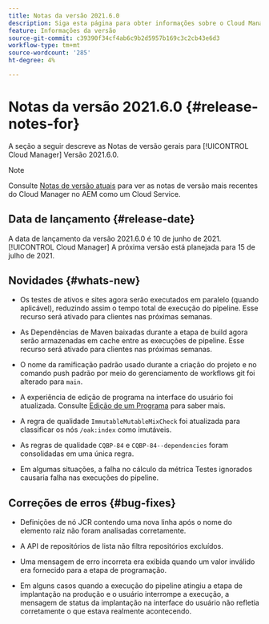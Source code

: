 ```yaml
---
title: Notas da versão 2021.6.0
description: Siga esta página para obter informações sobre o Cloud Manager Versão 2021.6.0
feature: Informações da versão
source-git-commit: c39390f34cf4ab6c9b2d5957b169c3c2cb43e6d3
workflow-type: tm+mt
source-wordcount: '285'
ht-degree: 4%

---
```


# Notas da versão 2021.6.0 {#release-notes-for}

A seção a seguir descreve as Notas de versão gerais para [!UICONTROL Cloud Manager] Versão 2021.6.0.

>[!NOTE]
>Consulte [Notas de versão atuais](https://experienceleague.adobe.com/docs/experience-manager-cloud-service/onboarding/getting-access/release-notes-cloud-manager/release-notes-cm-current.html?lang=en#getting-access) para ver as notas de versão mais recentes do Cloud Manager no AEM como um Cloud Service.

## Data de lançamento {#release-date}

A data de lançamento da versão 2021.6.0 é 10 de junho de 2021.
[!UICONTROL Cloud Manager]
A próxima versão está planejada para 15 de julho de 2021.

## Novidades {#whats-new}

* Os testes de ativos e sites agora serão executados em paralelo (quando aplicável), reduzindo assim o tempo total de execução do pipeline. Esse recurso será ativado para clientes nas próximas semanas.

* As Dependências de Maven baixadas durante a etapa de build agora serão armazenadas em cache entre as execuções de pipeline. Esse recurso será ativado para clientes nas próximas semanas.

* O nome da ramificação padrão usado durante a criação do projeto e no comando push padrão por meio do gerenciamento de workflows git foi alterado para `main`.

* A experiência de edição de programa na interface do usuário foi atualizada. Consulte [Edição de um Programa](/help/using/setting-up-program.md#editing-program) para saber mais.

* A regra de qualidade `ImmutableMutableMixCheck` foi atualizada para classificar os nós `/oak:index` como imutáveis.

* As regras de qualidade `CQBP-84` e `CQBP-84--dependencies` foram consolidadas em uma única regra.

* Em algumas situações, a falha no cálculo da métrica Testes ignorados causaria falha nas execuções do pipeline.

## Correções de erros {#bug-fixes}

* Definições de nó JCR contendo uma nova linha após o nome do elemento raiz não foram analisadas corretamente.

* A API de repositórios de lista não filtra repositórios excluídos.

* Uma mensagem de erro incorreta era exibida quando um valor inválido era fornecido para a etapa de programação.

* Em alguns casos quando a execução do pipeline atingiu a etapa de implantação na produção e o usuário interrompe a execução, a mensagem de status da implantação na interface do usuário não refletia corretamente o que estava realmente acontecendo.
